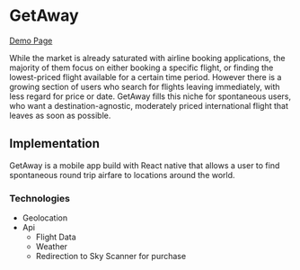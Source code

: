 # GetAway

[Demo Page](https://mbelgrader.github.io/getaway/)

While the market is already saturated with airline booking applications, the majority of them focus on either booking a specific flight, or finding the lowest-priced flight available for a certain time period. However there is a growing section of users who search for flights leaving immediately, with less regard for price or date. GetAway fills this niche for spontaneous users, who want a destination-agnostic, moderately priced international flight that leaves as soon as possible.


## Implementation

GetAway is a mobile app build with React native that allows a user to find spontaneous round trip airfare to locations around the world.


### Technologies

- Geolocation
- Api
  - Flight Data
  - Weather
  - Redirection to Sky Scanner for purchase
